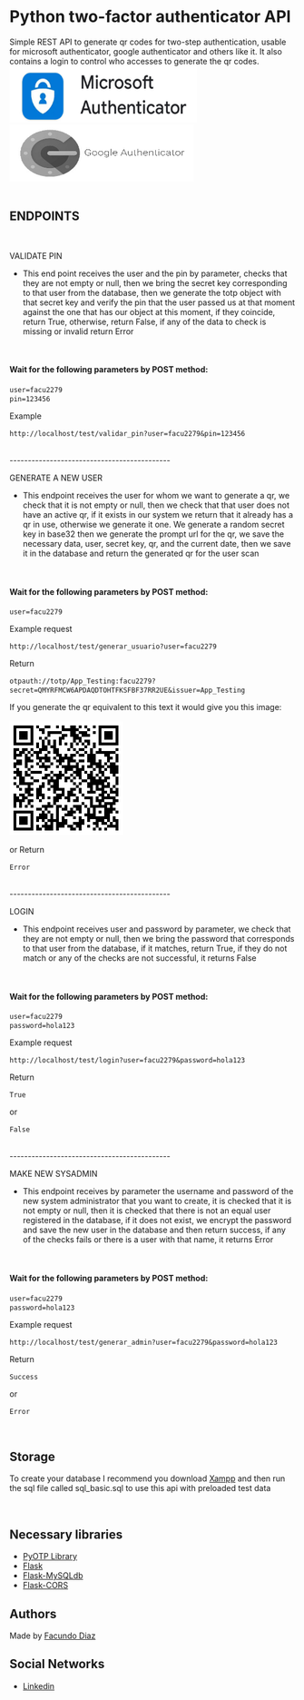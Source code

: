 # Python two-factor authenticator API

Simple REST API to generate qr codes for two-step authentication, usable for microsoft authenticator, google authenticator and others like it. It also contains a login to control who accesses to generate the qr codes.
<img src="images/microsoft.jpg" width="330" height="100"/>
<img src="images/google.jpg" width="325" height="100"/>
<br><br>

## ENDPOINTS
<br>

VALIDATE PIN

- This end point receives the user and the pin by parameter, 
checks that they are not empty or null, then we bring the secret
key corresponding to that user from the database,
then we generate the totp object with that secret key and verify the pin
that the user passed us at that moment against the
one that has our object at this moment, 
if they coincide, return True, otherwise, return False, 
if any of the data to check is missing or invalid return Error

<br>

#### Wait for the following parameters by POST method:

```
user=facu2279
pin=123456
```
Example
```
http://localhost/test/validar_pin?user=facu2279&pin=123456
```
<br>
--------------------------------------------


GENERATE A NEW USER

- This endpoint receives the user for whom we want to generate a qr,
we check that it is not empty or null,
then we check that that user does not have an active qr,
if it exists in our system we return that it already has a qr in use,
otherwise we generate it one. We generate a random secret key in base32
then we generate the prompt url for the qr,
we save the necessary data, user, secret key, qr, and the current date,
then we save it in the database and return the generated qr for the user scan

<br>

#### Wait for the following parameters by POST method:

```
user=facu2279
```
Example request
```
http://localhost/test/generar_usuario?user=facu2279
```
Return
```
otpauth://totp/App_Testing:facu2279?secret=QMYRFMCW6APDAQDTOHTFKSFBF37RR2UE&issuer=App_Testing
```

If you generate the qr equivalent to this text it would give you this image:
<br><br>
![alt text](images/qr-1.png)

or Return
```
Error
```

<br>
--------------------------------------------

LOGIN

- This endpoint receives user and password by parameter,
we check that they are not empty or null, then we bring
the password that corresponds to that user from the database,
if it matches, return True,
if they do not match or any of the checks are not successful, it returns False

<br>

#### Wait for the following parameters by POST method:

```
user=facu2279
password=hola123
```
Example request
```
http://localhost/test/login?user=facu2279&password=hola123
```
Return
```
True
```
or
```
False
```
<br>
--------------------------------------------

MAKE NEW SYSADMIN

- This endpoint receives by parameter the username
and password of the new system administrator that you want
to create, it is checked that it is not empty or null,
then it is checked that there is not an equal user registered in the database,
if it does not exist, we encrypt the password and save the new user in the database
and then return success, if any of the checks fails or there is a user
with that name, it returns Error


<br>

#### Wait for the following parameters by POST method:

```
user=facu2279
password=hola123
```
Example request
```
http://localhost/test/generar_admin?user=facu2279&password=hola123
```
Return
```
Success
```
or
```
Error
```
<br>

## Storage
To create your database I recommend you download [Xampp](https://www.apachefriends.org/es/download.html) and then run the sql file called sql_basic.sql to use this api with preloaded test data

<br>

## Necessary libraries

- [PyOTP Library](https://pyauth.github.io/pyotp/)
- [Flask](https://flask.palletsprojects.com/en/2.0.x/)
- [Flask-MySQLdb](https://docs.python.org/3/library/datetime.html)
- [Flask-CORS](https://flask-cors.readthedocs.io/en/latest/)

## Authors
Made by [Facundo Diaz](https://github.com/facu2279)

Social Networks
-------------------
- [Linkedin](https://www.linkedin.com/)
